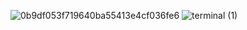 ![0b9df053f719640ba55413e4cf036fe6](https://github.com/user-attachments/assets/1c62b5f1-5574-44d5-9af7-bf9bc4d84d2c)
![terminal (1)](https://github.com/user-attachments/assets/cb291351-01ae-4451-b60d-66fd2ac3dd49)
